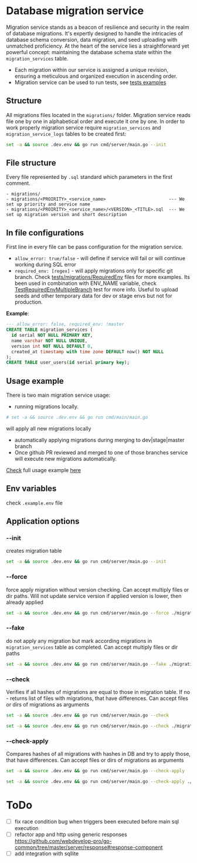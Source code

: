 # Database migration service

Migration service stands as a beacon of resilience and security in the realm of database migrations. It's expertly designed to handle the intricacies of database schema conversion, data migration, and seed uploading with unmatched proficiency. At the heart of the service lies a straightforward yet powerful concept: maintaining the database schema state within the `migration_services` table.

- Each migration within our service is assigned a unique revision, ensuring a meticulous and organized execution in ascending order.
- Migration service can be used to run tests, see [tests examples](/tests/migrations/RequiredEnv/BranchInvertion/01_user/01_init.sql#1)

## Structure
All migrations files located in the `migrations/` folder.
Migration service reads file one by one in alphabetical order and execute it one by one.
In order to work properly migration service require `migration_services` and `migration_service_logs` tables to be created first:
```sh
set -a && source .dev.env && go run cmd/server/main.go --init
```

## File structure
Every file represented by `.sql` standard which parameters in the first comment.
```
- migrations/
- migrations/<PROIRITY>_<service_name>                        --- We set up priority and service name 
- migrations/<PROIRITY>_<service_name>/<VERSION>_<TITLE>.sql  --- We set up migration version and short description
```

## In file configurations
First line in every file can be pass configuration for the migration service.
- `allow_error: true/false` - will define if service will fail or will continue working during SQL error
- `required_env: [regex]` - will apply migrations only for specific git branch. Check [tests/migrations/RequiredEnv](./tests/migrations/RequiredEnv) files for more examples. Its been used in combination with ENV_NAME variable, check [TestRequiredEnvMultipleBranch](./tests/main_test.go#L357) test for more info. Useful to upload seeds and other temporary data for dev or stage envs but not for production.

__Example__:
```sql
--- allow_error: false, required_env: !master 
CREATE TABLE migration_services (
  id serial NOT NULL PRIMARY KEY,
  name varchar NOT NULL UNIQUE,
  version int NOT NULL DEFAULT 0,
  created_at timestamp with time zone DEFAULT now() NOT NULL
);
CREATE TABLE user_users(id serial primary key);
```

## Usage example
There is two main migration service usage:
- running migrations locally.
```bash
# set -a && source .dev.env && go run cmd/main/main.go
```
will apply all new migrations locally
- automatically applying migrations during merging to dev|stage|master branch
- Once github PR reviewed and merged to one of those branches service will execute new migrations automatically.

[Check](example/) full usage example [here](example/)


## Env variables
check `.example.env` file 

## Application options

### --init
creates migration table
```sh 
set -a && source .dev.env && go run cmd/server/main.go --init
```

### --force
force apply migration without version checking. Can accept multiply files or dir paths. Will not update service version if applied version is lower, then already applied
```sh 
set -a && source .dev.env && go run cmd/server/main.go --force ./migrations/01_user_user ./migrations/02_email_emails/02_add_id.sql
```

### --fake
do not apply any migration but mark according migrations in `migration_services` table as completed. Can accept multiply files or dir paths
```sh 
set -a && source .dev.env && go run cmd/server/main.go --fake ./migrations/01_user_user ./migrations/02_email_emails/02_add_id.sql
```

### --check
Verifies if all hashes of migrations are equal to those in migration table. If no - returns list of files with migrations, that have differences. Can accept files or dirs of migrations as arguments
```sh 
set -a && source .dev.env && go run cmd/server/main.go --check
```

```sh 
set -a && source .dev.env && go run cmd/server/main.go --check ./migrations/01_user_user ./migrations/02_email_emails/02_add_id.sql
```

### --check-apply
Compares hashes of all migrations with hashes in DB and try to apply those, that have differences. Can accept files or dirs of migrations as arguments
```sh 
set -a && source .dev.env && go run cmd/server/main.go --check-apply
```

```sh 
set -a && source .dev.env && go run cmd/server/main.go --check-apply ./migrations/01_user_user ./migrations/02_email_emails/02_add_id.sql
```

# ToDo
- [ ] fix race condition bug when triggers been executed before main sql execution
- [ ] refactor app and http using generic responses https://github.com/webdevelop-pro/go-common/tree/master/server/response#response-component
- [ ] add integration with sqllite
